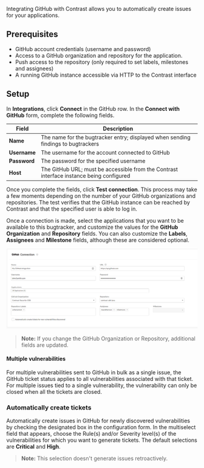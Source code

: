 <!--
title: "GitHub Integration"
description: "Integrating GitHub with Contrast"
tags: "Admin organization settings integrations github"
-->


Integrating GitHub with Contrast allows you to automatically create issues for your applications.

## Prerequisites

* GitHub account credentials (username and password)
* Access to a GitHub organization and repository for the application.
* Push access to the repository (only required to set labels, milestones and assignees)
* A running GitHub instance accessible via HTTP to the Contrast interface

## Setup

In **Integrations**, click **Connect** in the GitHub row. In the **Connect with GitHub** form, complete the following fields. 

Field | Description
------ | -----------
**Name** | The name for the bugtracker entry; displayed when sending findings to bugtrackers
**Username** | The username for the account connected to GitHub
**Password** | The password for the specified username
**Host** | The GitHub URL; must be accessible from the Contrast interface instance being configured


Once you complete the fields, click **Test connection**. This process may take a few moments depending on the number of your GitHub organizations and repositories. The test verifies that the GitHub instance can be reached by Contrast and that the specified user is able to log in.

Once a connection is made, select the applications that you want to be available to this bugtracker, and customize the values for the **GitHub Organization** and **Repository** fields. You can also customize the **Labels**, **Assignees** and **Milestone** fields, although these are considered optional. 

<a href="assets/images/GitHub-integration-set-up.png" rel="lightbox" title="GitHub Integration"><img class="thumbnail" src="assets/images/GitHub-integration-set-up.png"/></a>

> **Note:** If you change the GitHub Organization or Repository, additional fields are updated.
<!--
### Two-way integration 

Use two-way integration to automatically update the status of a linked vulnerability when you close or reopen an issue with certain labels in GitHub. 

<a href="assets/images/Two-way-github-integration.png" rel="lightbox" title="Enable two-way integration"><img class="thumbnail" src="assets/images/Two-way-github-integration.png"/></a>

In the GitHub configuration page, begin setup by checking the box to **Enable two-way integration**. This generates a URL that appears below the checkbox, which your GitHub administrator must use to register a webhook in GitHub. Clicking the link opens a new tab that takes you to [instructions for registering webhooks](https://developer.atlassian.com/jiradev/jira-apis/webhooks#Webhooks-rest).

> **Note:** When you delete a configuration with two-way integration enabled, you must delete the webhook configuration from your GitHub Organization Settings to completely remove the integration.

Continue to the fields below to set a vulnerability status based on each GitHub issue status and labels. Beside each issue status and label pairing, choose a vulnerability status from the dropdown menu. The table below shows the default options in **bold**. 

| Issue Status | Label               | Vulnerability Status Options                               |
|---------------|--------------------|------------------------------------------------------------|
| OPEN          | N/A                | **Confirmed** <br> Suspicious <br>  Reported               |
| CLOSED        | N/A                | **Confirmed** <br> Suspicious <br>  Not a Problem <br> Remediated <br> Reported <br> Fixed |

If you choose **Not a Problem**, Contrast requires you to enter a **Reason** in the dropdown menu, as it does in the Vulnerability grid. The default selection in the dropdown menu is **Other**. 

Once the two-way integration is saved, Contrast will automatically generate comments in the Discussion tab on each vulnerability page when the status of an issue is updated. Each comment includes the name of the bugtracker and a link to the ticket. 
-->
#### Multiple vulnerabilities

For multiple vulnerabilities sent to GitHub in bulk as a single issue, the GitHub ticket status applies to all vulnerabilities associated with that ticket. For multiple issues tied to a single vulnerability, the vulnerability can only be closed when all the tickets are closed.

### Automatically create tickets 

Automatically create issues in GitHub for newly discovered vulnerabilities by checking the designated box in the configuration form. In the multiselect field that appears, choose the Rule(s) and/or Severity level(s) of the vulnerabilities for which you want to generate tickets. The default selections are **Critical** and **High**.

> **Note:** This selection doesn't generate issues retroactively.
